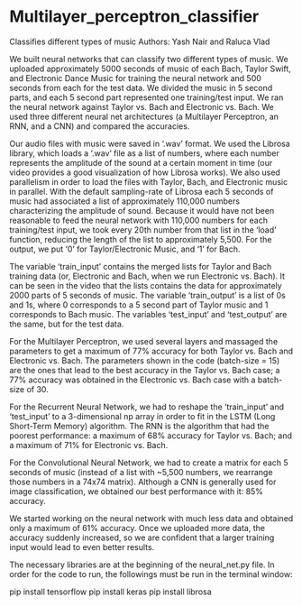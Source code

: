 # Multilayer_perceptron_classifier
Classifies different types of music
Authors: Yash Nair and Raluca Vlad

We built neural networks that can classify two different types of music. We uploaded approximately 5000 seconds of music of each Bach, Taylor Swift, and Electronic Dance Music for training the neural network and 500 seconds from each for the test data. We divided the music in 5 second parts, and each 5 second part represented one training/test input. We ran the neural network against Taylor vs. Bach and Electronic vs. Bach. We used three different neural net architectures (a Multilayer Perceptron, an RNN, and a CNN) and compared the accuracies.

Our audio files with music were saved in ‘.wav’ format. We used the Librosa library, which loads a ‘.wav’ file as a list of numbers, where each number represents the amplitude of the sound at a certain moment in time (our video provides a good visualization of how Librosa works). We also used parallelism in order to load the files with Taylor, Bach, and Electronic music in parallel. With the default sampling-rate of Librosa each 5 seconds of music had associated a list of approximately 110,000 numbers characterizing the amplitude of sound. Because it would have not been reasonable to feed the neural network with 110,000 numbers for each training/test input, we took every 20th number from that list in the ‘load’ function, reducing the length of the list to approximately 5,500. For the output, we put ‘0’ for Taylor/Electronic Music, and ‘1’ for Bach.

The variable ‘train\_input’ contains the merged lists for Taylor and Bach training data (or, Electronic and Bach, when we run Electronic vs. Bach). It can be seen in the video that the lists contains the data for approximately 2000 parts of 5 seconds of music. The variable ‘train\_output’ is a list of 0s and 1s, where 0 corresponds to a 5 second part of Taylor music and 1 corresponds to Bach music. The variables ‘test\_input’ and ‘test\_output’ are the same, but for the test data.

For the Multilayer Perceptron, we used several layers and massaged the parameters to get a maximum of 77% accuracy for both Taylor vs. Bach and Electronic vs. Bach. The parameters shown in the code (batch-size = 15) are the ones that lead to the best accuracy in the Taylor vs. Bach case; a 77% accuracy was obtained in the Electronic vs. Bach case with a batch-size of 30.

For the Recurrent Neural Network, we had to reshape the ‘train\_input’ and ‘test\_input’ to a 3-dimensional np array in order to fit in the LSTM (Long Short-Term Memory) algorithm. The RNN is the algorithm that had the poorest performance: a maximum of 68% accuracy for Taylor vs. Bach; and a maximum of 71% for Electronic vs. Bach.

For the Convolutional Neural Network, we had to create a matrix for each 5 seconds of music (instead of a list with ~5,500 numbers, we rearrange those numbers in a 74x74 matrix). Although a CNN is generally used for image classification, we obtained our best performance with it: 85% accuracy.

We started working on the neural network with much less data and obtained only a maximum of 61% accuracy. Once we uploaded more data, the accuracy suddenly increased, so we are confident that a larger training input would lead to even better results.

The necessary libraries are at the beginning of the neural_net.py file. In order for the code to run, the followings must be
run in the terminal window:

pip install tensorflow
pip install keras
pip install librosa
